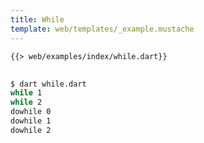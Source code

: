 ```yaml
---
title: While
template: web/templates/_example.mustache
---
```


<pre>
<code class="hljs dart">{{> web/examples/index/while.dart}}
</code>
</pre>

```bash
$ dart while.dart
while 1
while 2
dowhile 0
dowhile 1
dowhile 2
```

